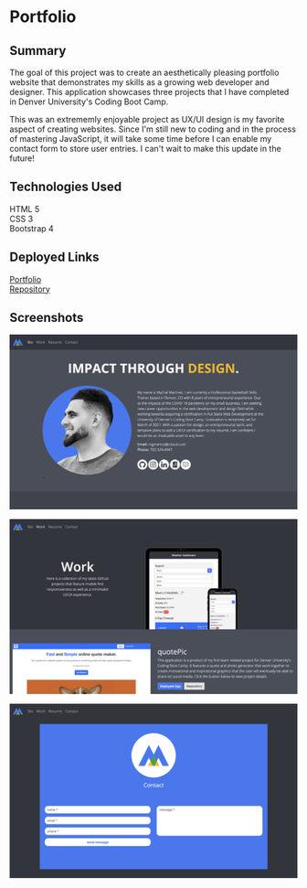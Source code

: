 # Portfolio

## Summary

The goal of this project was to create an aesthetically pleasing portfolio website that demonstrates my skills as a growing web developer  and designer. This application showcases three projects that I have completed in Denver University's Coding Boot Camp.

This was an extrememly enjoyable project as UX/UI design is my favorite aspect of creating websites. Since I'm still new to coding and in the process of mastering JavaScript, it will take some time before I can enable my contact form to store user entries. I can't wait to make this update in the future!

## Technologies Used

HTML 5<br>
CSS 3<br>
Bootstrap 4

## Deployed Links

[Portfolio](https://milehighcoder.github.io/portfolio)<br>
[Repository](https://github.com/milehighcoder/responsive-portfolio)

## Screenshots

![alttext](assets/images/bio-screenshot.png "Bio Page")

![alttext](assets/images/work-screenshot.png "Work Page")

![alttext](assets/images/contact-screenshot.png "Contact Page")
